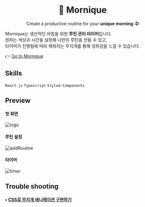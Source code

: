 

<!-- LOGO -->



<h1 style="border-bottom: none;" align="center">
  🌈 Mornique
</h1>

  <p align="center">
    Create a productive routine for your <strong>unique morning :D</strong>
    <br />
  </p>
                                                                                    
Mornique는 생산적인 아침을 위한 <strong>루틴 관리 타이머</strong>입니다. <br /> 
원하는 색상과 시간을 설정해 나만의 루틴을 만들 수 있고, <br /> 타이머가 진행됨에 따라 채워지는 무지개를 통해 성취감을 느낄 수 있습니다.

👉 [Go to Mornique](https://morniqueee.netlify.app/)

## Skills

`React.js` `Typescript` `Styled-Components` 

## Preview
#### 첫 화면
![logo](https://github.com/soooee4/test/assets/126536384/b55b673f-13fa-48a3-82ab-a38a742e0d04)

#### 루틴 설정

![addRoutine](https://github.com/soooee4/test/assets/126536384/ec14ca02-91ca-4661-8278-e9603f857df2)

#### 타이머

![timer](https://github.com/soooee4/test/assets/126536384/8e853cd5-0c16-406b-b676-719c31128c44)


## Trouble shooting

#### • [CSS로 무지개 애니메이션 구현하기](https://velog.io/@soooee/%E3%85%87%E3%85%87-7bmueice)
